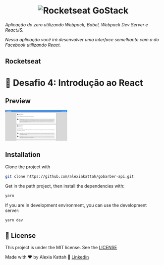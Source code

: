 <h1 align="center">
    <img alt="Rocketseat GoStack" src="https://rocketseat-cdn.s3-sa-east-1.amazonaws.com/bootcamp-header.png" width="200px" />
</h1>
<h6>Aplicação do zero utilizando Webpack, Babel, Webpack Dev Server e ReactJS.

Nessa aplicação você irá desenvolver uma interface semelhante com a do Facebook utilizando React.</h6>

## Rocketseat

# :rocket: Desafio 4: Introdução ao React

## Preview

<img alt="Rocketseat GoStack" src="https://github.com/alexiakattah/bootcamp-gostack-desafio-04/blob/master/src/assets/preview.PNG" width="200px" />

## Installation

Clone the project with

```sh
git clone https://github.com/alexiakattah/gobarber-api.git
```

Get in the path project, then install the dependencies with:

```sh
yarn
```

If you are in development environment, you can use the development server:

```sh
yarn dev
```

## :memo: License

This project is under the MIT license. See the [LICENSE](https://github.com/alexiakattah/gobarber-api/blob/master/LICENCE)

Made with ♥ by Alexia Kattah :wave: [Linkedin](https://www.linkedin.com/in/alexiakattah/)
